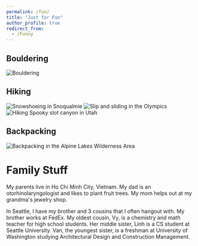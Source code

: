 ```yaml
---
permalink: /fun/
title: "Just for Fun"
author_profile: true
redirect_from: 
  - /Funny
---
```



## Bouldering
![Bouldering](https://chauhuynh97.github.io/images/bouldering.png)

## Hiking
![Snowshoeing in Snoqualmie](https://chauhuynh97.github.io/images/snowshoes.jpg)
![Slip and sliding in the Olympics](https://chauhuynh97.github.io/images/snowshoeing.jpg)
![Hiking Spooky slot canyon in Utah](https://chauhuynh97.github.io/images/hiking-spooky.jpg)

## Backpacking
![Backpacking in the Alpine Lakes Wilderness Area](https://chauhuynh97.github.io/images/backpacking.jpg)

# Family Stuff
My parents live in Ho Chi Minh City, Vietnam. My dad is an otorhinolaryngologist and likes to plant fruit trees. My mom helps out at my grandma's jewelry shop.

In Seattle, I have my brother and 3 cousins that I often hangout with. My brother works at FedEx. My oldest cousin, Vy, is a chemistry and math teacher for high school students. Her middle sister, Linh is a CS student at Seattle University. Van, the youngest sister, is a freshman at University of Washington studying Architectural Design and Construction Management.


